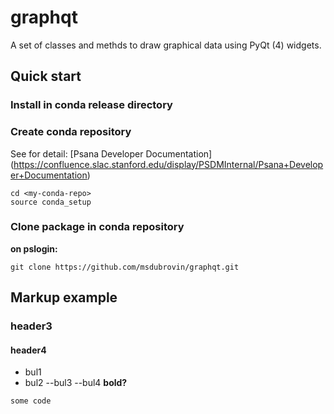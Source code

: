 # graphqt
A set of classes and methds to draw graphical data using PyQt (4) widgets.

## Quick start
### Install in conda release directory
### Create conda repository 
See for detail: [Psana Developer Documentation] 
(https://confluence.slac.stanford.edu/display/PSDMInternal/Psana+Developer+Documentation)
```
cd <my-conda-repo>
source conda_setup
```

### Clone package in conda repository
**on pslogin:**
```
git clone https://github.com/msdubrovin/graphqt.git
```

## Markup example
### header3
#### header4
- bul1
- bul2
 --bul3
 --bul4
**bold?**
```
some code
```
